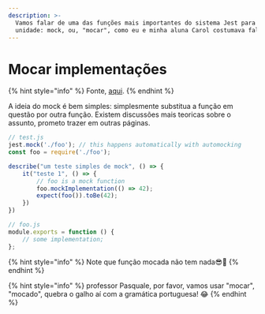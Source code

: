 ```yaml
---
description: >-
  Vamos falar de uma das funções mais importantes do sistema Jest para testes de
  unidade: mock, ou, "mocar", como eu e minha aluna Carol costumava falar.
---
```


# Mocar implementações



{% hint style="info" %}
Fonte, [aqui](https://jestjs.io/docs/mock-functions#mock-implementations).
{% endhint %}

A ideia do mock é bem simples: simplesmente substitua a função em questão por outra função. Existem discussões mais teoricas sobre o assunto, prometo trazer em outras páginas.

```javascript
// test.js
jest.mock('./foo'); // this happens automatically with automocking
const foo = require('./foo');

describe("um teste simples de mock", () => {
    it("teste 1", () => {
        // foo is a mock function
        foo.mockImplementation(() => 42);
        expect(foo()).toBe(42);
    })
})

```

```javascript
// foo.js
module.exports = function () {
    // some implementation;
};

```

{% hint style="info" %}
Note que função mocada não tem nada😎🤣
{% endhint %}

{% hint style="info" %}
professor Pasquale, por favor, vamos usar "mocar", "mocado", quebra o galho aí com a gramática portuguesa! 😂
{% endhint %}
